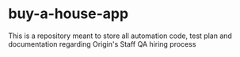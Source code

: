 # buy-a-house-app
This is a repository meant to store all automation code, test plan and documentation regarding Origin's Staff QA hiring process
